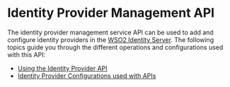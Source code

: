 # Identity Provider Management API

The identity provider management service API can be used to add and
configure identity providers in the [WSO2 Identity
Server](http://wso2.com/products/identity-server/). The following
topics guide you through the different operations and configurations
used with this API:

-   [Using the Identity Provider API](../../apis/use-the-identity-provider-api)
-   [Identity Provider Configurations used with
    APIs](../../apis/identity-provider-configurations-used-with-apis)
